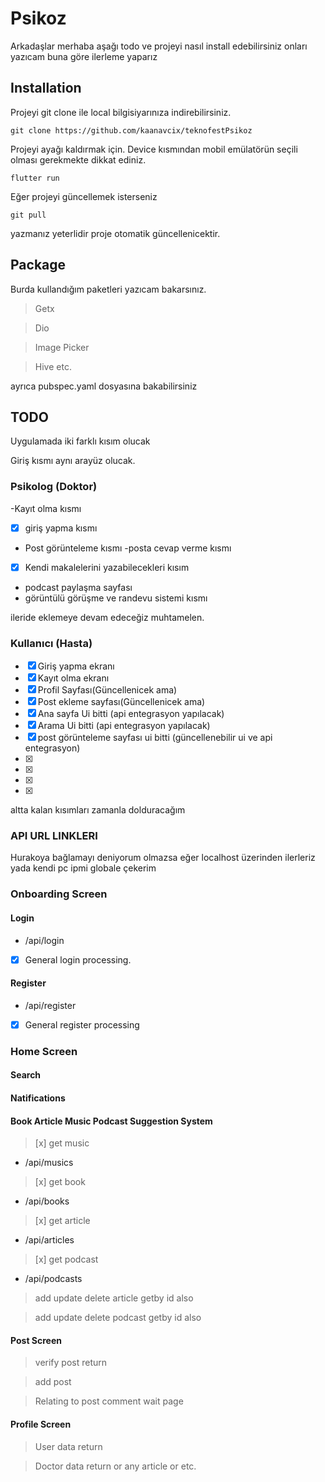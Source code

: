 # Psikoz

Arkadaşlar merhaba aşağı todo ve projeyi nasıl install edebilirsiniz onları yazıcam buna göre ilerleme yaparız

## Installation
Projeyi git clone ile local bilgisiyarınıza indirebilirsiniz.
```
git clone https://github.com/kaanavcix/teknofestPsikoz

```
Projeyi ayağı kaldırmak için. Device kısmından mobil emülatörün seçili olması gerekmekte dikkat ediniz.

``` 
flutter run 

```

Eğer projeyi güncellemek isterseniz 

``` 
git pull

```
yazmanız yeterlidir proje otomatik güncellenicektir.
## Package

Burda kullandığım paketleri yazıcam bakarsınız.
>Getx

>Dio

>Image Picker

>Hive etc. 

ayrıca pubspec.yaml dosyasına bakabilirsiniz
## TODO 

Uygulamada iki farklı kısım olucak 

Giriş kısmı aynı arayüz olucak. 
### Psikolog (Doktor)
 -Kayıt olma kısmı 
 - [x] giriş yapma kısmı 
 - Post görünteleme kısmı
 -posta cevap verme kısmı
 - [x] Kendi makalelerini yazabilecekleri kısım 
 - podcast paylaşma sayfası
 - görüntülü görüşme ve randevu sistemi kısmı

 ileride eklemeye devam edeceğiz muhtamelen.
### Kullanıcı (Hasta) 

- [x] Giriş yapma ekranı
- [x] Kayıt olma ekranı
- [x] Profil Sayfası(Güncellenicek ama)
- [x] Post ekleme sayfası(Güncellenicek ama)
- [x] Ana sayfa Ui bitti (api entegrasyon yapılacak)
- [x] Arama Ui bitti (api entegrasyon yapılacak)
- [x] post görünteleme sayfası ui bitti (güncellenebilir ui ve api entegrasyon)
- [x] 
- [x]
- [x]
- [x]

altta kalan kısımları zamanla dolduracağım 


### API URL LINKLERI
Hurakoya bağlamayı deniyorum olmazsa eğer localhost üzerinden ilerleriz yada kendi pc ipmi globale çekerim
### Onboarding Screen
#### Login
- /api/login

- [x] General login processing.


#### Register
- /api/register
- [x] General register processing 


### Home Screen

#### Search 

#### Natifications
#### Book Article Music Podcast Suggestion System 

> [x] get music
- /api/musics

> [x] get book
- /api/books

> [x] get article 
- /api/articles

> [x] get podcast
- /api/podcasts

> add update delete article getby id also 

> add update delete podcast  getby id also

#### Post Screen
> verify post return 

> add post

> Relating to post comment wait page

#### Profile Screen 

> User data return 

> Doctor data return or any article or etc.









